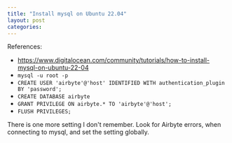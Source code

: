 ```yaml
---
title: "Install mysql on Ubuntu 22.04"
layout: post
categories: 
---
```


References:
* https://www.digitalocean.com/community/tutorials/how-to-install-mysql-on-ubuntu-22-04
* `mysql -u root -p`
* `CREATE USER 'airbyte'@'host' IDENTIFIED WITH authentication_plugin BY 'password';`
* `CREATE DATABASE airbyte`
* `GRANT PRIVILEGE ON airbyte.* TO 'airbyte'@'host';`
* `FLUSH PRIVILEGES;`

There is one more setting I don't remember. Look for Airbyte errors, when connecting to mysql, and set the setting globally.